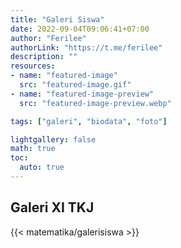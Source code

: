 ```yaml
---
title: "Galeri Siswa"
date: 2022-09-04T09:06:41+07:00
author: "Ferilee"
authorLink: "https://t.me/ferilee"
description: ""
resources:
- name: "featured-image"
  src: "featured-image.gif"
- name: "featured-image-preview"
  src: "featured-image-preview.webp"

tags: ["galeri", "biodata", "foto"]

lightgallery: false
math: true
toc:
  auto: true
---
```

## Galeri XI TKJ
{{< matematika/galerisiswa >}}
